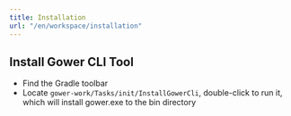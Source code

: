 ```yaml
---
title: Installation
url: "/en/workspace/installation"
---
```


## Install Gower CLI Tool

- Find the Gradle toolbar
- Locate `gower-work/Tasks/init/InstallGowerCli`, double-click to run it, which will install gower.exe to the bin directory
